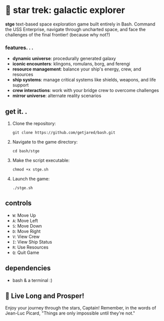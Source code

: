 # 🖖 star trek: galactic explorer


**stge** text-based space exploration game built entirely in Bash. Command the USS Enterprise, navigate through uncharted space, and face the challenges of the final frontier! (because why not?)

### features. . .

- **dynamic universe**: procedurally generated galaxy
- **iconic encounters**: klingons, romulans, borg, and ferengi
- **resource management**: balance your ship's energy, crew, and resources
- **ship systems**: manage critical systems like shields, weapons, and life support
- **crew interactions**: work with your bridge crew to overcome challenges
- **mirror universe**: alternate reality scenarios

## get it. .

1. Clone the repository:
   ```
   git clone https://github.com/getjared/bash.git
   ```
2. Navigate to the game directory:
   ```
   cd bash/stge
   ```
3. Make the script executable:
   ```
   chmod +x stge.sh
   ```
4. Launch the game:
   ```
   ./stge.sh
   ```

## controls

- `W`: Move Up
- `A`: Move Left
- `S`: Move Down
- `D`: Move Right
- `V`: View Crew
- `I`: View Ship Status
- `R`: Use Resources
- `Q`: Quit Game


## dependencies

- bash & a terminal :)

## 🖖 Live Long and Prosper!

Enjoy your journey through the stars, Captain! Remember, in the words of Jean-Luc Picard, "Things are only impossible until they're not."
